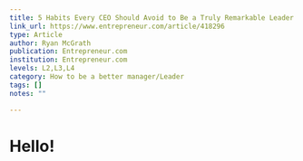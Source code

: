 ```yaml
---
title: 5 Habits Every CEO Should Avoid to Be a Truly Remarkable Leader
link_url: https://www.entrepreneur.com/article/418296
type: Article
author: Ryan McGrath
publication: Entrepreneur.com
institution: Entrepreneur.com
levels: L2,L3,L4
category: How to be a better manager/Leader
tags: []
notes: ""

---
```


# Hello!
